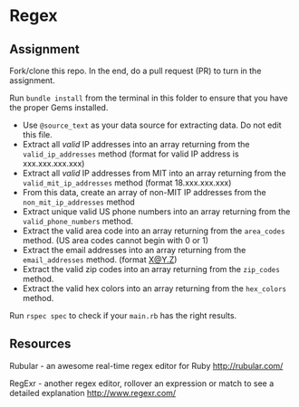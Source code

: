 # Regex

## Assignment

Fork/clone this repo. In the end, do a pull request (PR) to turn in the assignment.

Run `bundle install` from the terminal in this folder to ensure that you have
the proper Gems installed.

- Use `@source_text` as your data source for extracting data. Do not edit this file.
- Extract all *valid* IP addresses into an array returning from the `valid_ip_addresses` method
  (format for valid IP address is xxx.xxx.xxx.xxx)
- Extract all *valid* IP addresses from MIT into an array returning from the `valid_mit_ip_addresses` method
  (format 18.xxx.xxx.xxx)
- From this data, create an array of non-MIT IP addresses from the `non_mit_ip_addresses` method
- Extract unique valid US phone numbers into an array returning from the `valid_phone_numbers` method.
- Extract the valid area code into an array returning from the `area_codes` method.
  (US area codes cannot begin with 0 or 1)
- Extract the email addresses into an array returning from the `email_addresses` method.
  (format X@Y.Z)
- Extract the valid zip codes into an array returning from the `zip_codes` method.
- Extract the valid hex colors into an array returning from the `hex_colors` method.

Run `rspec spec` to check if your `main.rb` has the right results.

## Resources

Rubular - an awesome real-time regex editor for Ruby
http://rubular.com/

RegExr - another regex editor, rollover an expression or match to see a detailed explanation
http://www.regexr.com/

